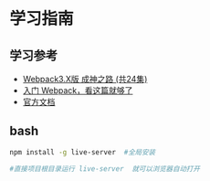 # 学习指南

## 学习参考

* [Webpack3.X版 成神之路 (共24集)](https://jspang.com/posts/2017/09/16/webpack3.html)
* [入门 Webpack，看这篇就够了](https://segmentfault.com/a/1190000006178770)
* [官方文档](https://www.webpackjs.com/concepts/)

## bash

```bash
npm install -g live-server  #全局安装

#直接项目根目录运行 live-server  就可以浏览器自动打开
```
